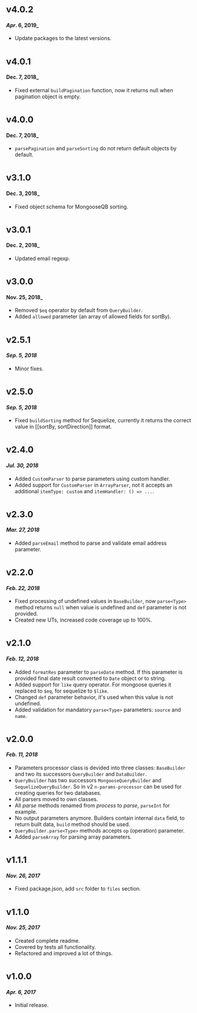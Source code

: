 # <sub>v4.0.2</sub>
#### _Apr_. 6, 2019_

  * Update packages to the latest versions.

# <sub>v4.0.1</sub>
#### Dec. 7, 2018_
  * Fixed external `buildPagination` function, now it returns null when pagination object is empty.

# <sub>v4.0.0</sub>
#### Dec. 7, 2018_
  * `parsePagination` and `parseSorting` do not return default objects by default.

# <sub>v3.1.0</sub>
#### Dec. 3, 2018_
  * Fixed object schema for MongooseQB sorting.

# <sub>v3.0.1</sub>
#### Dec. 2, 2018_
  * Updated email regexp.

# <sub>v3.0.0</sub>
#### Nov. 25, 2018_
  * Removed `$eq` operator by default from `QueryBuilder`.
  * Added `allowed` parameter (an array of allowed fields for sortBy).

# <sub>v2.5.1</sub>
#### _Sep. 5, 2018_
  * Minor fixes.

# <sub>v2.5.0</sub>
#### _Sep. 5, 2018_
  * Fixed `buildSorting` method for Sequelize, currently it returns the correct value in [[sortBy, sortDirection]] format.

# <sub>v2.4.0</sub>
#### _Jul. 30, 2018_
  * Added `CustomParser` to parse parameters using custom handler.
  * Added support for `CustomParser` in `ArrayParser`, not it accepts an additional `itemType: custom` and `itemHandler: () => ...`.

# <sub>v2.3.0</sub>
#### _Mar. 27, 2018_
  * Added `parseEmail` method to parse and validate email address parameter.

# <sub>v2.2.0</sub>
#### _Feb. 22, 2018_
  * Fixed processing of undefined values in `BaseBuilder`, now `parse<Type>` method returns `null` when value is undefined and `def` parameter is not provided.
  * Created new UTs, increased code coverage up to 100%.

# <sub>v2.1.0</sub>
#### _Feb. 12, 2018_

  * Added `formatRes` parameter to `parseDate` method. If this parameter is provided final date result converted to `Date` object or to string.
  * Added support for `like` query operator. For mongoose queries it replaced to `$eq`, for sequelize to `$like`.
  * Changed `def` parameter behavior, it's used when this value is not undefined.
  * Added validation for mandatory `parse<Type>` parameters: `source` and `name`.

# <sub>v2.0.0</sub>
#### _Feb. 11, 2018_

  * Parameters processor class is devided into three classes: `BaseBuilder` and two its successors `QueryBuilder` and `DataBuilder`.
  * `QueryBuilder` has two successors `MongooseQueryBuilder` and `SequelizeQueryBuilder`. So in v2 `n-params-processor` can be used for creating queries for two databases.
  * All parsers moved to own classes.
  * All _parse_ methods renamed from _process<Type>_ to _parse<Type>_, `parseInt` for example.
  * No output parameters anymore. Builders contain internal `data` field, to return built data, `build` method should be used.
  * `QueryBuilder.parse<Type>` methods accepts `op` (operation) parameter.
  * Added `parseArray` for parsing array parameters.

# <sub>v1.1.1</sub>
#### _Nov. 26, 2017_

  * Fixed package.json, add `src` folder to `files` section.

# <sub>v1.1.0</sub>
#### _Nov. 25, 2017_

 * Created complete readme.
 * Covered by tests all functionality.
 * Refactored and improved a lot of things.
 
# <sub>v1.0.0</sub>
#### _Apr. 6, 2017_

 * Initial release.
